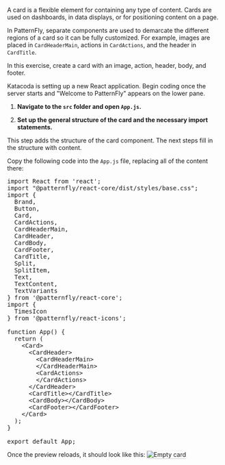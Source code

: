 A card is a flexible element for containing any type of content. Cards are used on dashboards, in data displays, or for positioning content on a page.

In PatternFly, separate components are used to demarcate the different regions of a card so it can be fully customized. For example, images are placed in `CardHeaderMain`, actions in `CardActions`, and the header in `CardTitle`.

In this exercise, create a card with an image, action, header, body, and footer.

Katacoda is setting up a new React application. Begin coding once the server starts and "Welcome to PatternFly" appears on the lower pane.

1) <strong>Navigate to the `src` folder and open `App.js`.</strong>

2) <strong>Set up the general structure of the card and the necessary import statements.</strong>

This step adds the structure of the card component. The next steps fill in the structure with content.

Copy the following code into the `App.js` file, replacing all of the content there:

<pre class="file" data-filename="App.js" data-target="replace">
import React from 'react';
import &quot;@patternfly/react-core/dist/styles/base.css&quot;;
import {
  Brand,
  Button,
  Card,
  CardActions,
  CardHeaderMain,
  CardHeader,
  CardBody,
  CardFooter,
  CardTitle,
  Split,
  SplitItem,
  Text,
  TextContent,
  TextVariants
} from '@patternfly/react-core';
import {
  TimesIcon
} from '@patternfly/react-icons';

function App() {
  return (
    &lt;Card&gt;
      &lt;CardHeader&gt;
        &lt;CardHeaderMain&gt;
        &lt;/CardHeaderMain&gt;
        &lt;CardActions&gt;
        &lt;/CardActions&gt;
      &lt;/CardHeader&gt;
      &lt;CardTitle&gt;&lt;/CardTitle&gt;
      &lt;CardBody&gt;&lt;/CardBody&gt;
      &lt;CardFooter&gt;&lt;/CardFooter&gt;
    &lt;/Card&gt;
  );
}

export default App;
</pre>

Once the preview reloads, it should look like this:
<img src="react-basics/assets/empty-card.png" alt="Empty card" style="box-shadow: rgba(3, 3, 3, 0.2) 0px 1.25px 2.5px 0px;" />
